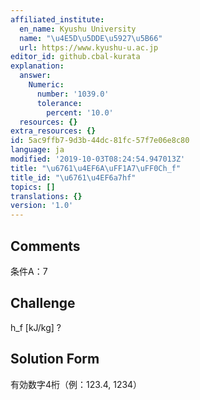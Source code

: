 ```yaml
---
affiliated_institute:
  en_name: Kyushu University
  name: "\u4E5D\u5DDE\u5927\u5B66"
  url: https://www.kyushu-u.ac.jp
editor_id: github.cbal-kurata
explanation:
  answer:
    Numeric:
      number: '1039.0'
      tolerance:
        percent: '10.0'
  resources: {}
extra_resources: {}
id: 5ac9ffb7-9d3b-44dc-81fc-57f7e06e8c80
language: ja
modified: '2019-10-03T08:24:54.947013Z'
title: "\u6761\u4EF6A\uFF1A7\uFF0Ch_f"
title_id: "\u6761\u4EF6a7hf"
topics: []
translations: {}
version: '1.0'
---
```


## Comments
条件A：7

## Challenge
h_f [kJ/kg] ?

## Solution Form
有効数字4桁（例：123.4,  1234）




